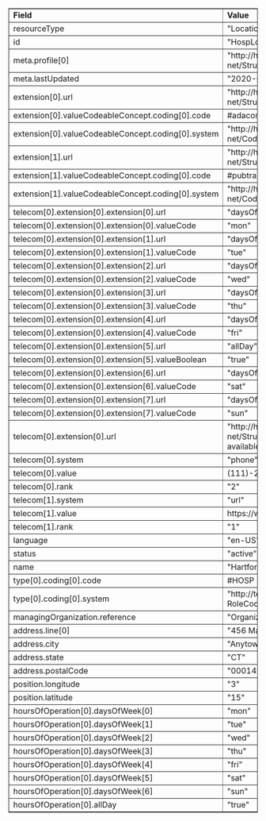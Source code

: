 <table border="1"><tr><td><b>Field</b></td><td><b>Value</b></td></tr>
<tr><td>resourceType</td><td>
"Location"
</td></tr>
<tr><td>id</td><td>
"HospLoc1"
</td></tr>
<tr><td>meta.profile[0]</td><td>"http://hl7.org/fhir/us/davinci-pdex-plan-net/StructureDefinition/plannet-Location"</td>
<tr><td>meta.lastUpdated</td><td>
"2020-07-07T13:26:22.0314215+00:00"
</td></tr>
<tr><td>extension[0].url</td><td>
"http://hl7.org/fhir/us/davinci-pdex-plan-net/StructureDefinition/accessibility"
</td></tr>
<tr><td>extension[0].valueCodeableConcept.coding[0].code</td><td>
#adacomp
</td></tr>
<tr><td>extension[0].valueCodeableConcept.coding[0].system</td><td>
"http://hl7.org/fhir/us/davinci-pdex-plan-net/CodeSystem/AccessibilityCS"
</td></tr>
<tr><td>extension[1].url</td><td>
"http://hl7.org/fhir/us/davinci-pdex-plan-net/StructureDefinition/accessibility"
</td></tr>
<tr><td>extension[1].valueCodeableConcept.coding[0].code</td><td>
#pubtrans
</td></tr>
<tr><td>extension[1].valueCodeableConcept.coding[0].system</td><td>
"http://hl7.org/fhir/us/davinci-pdex-plan-net/CodeSystem/AccessibilityCS"
</td></tr>
<tr><td>telecom[0].extension[0].extension[0].url</td><td>
"daysOfWeek"
</td></tr>
<tr><td>telecom[0].extension[0].extension[0].valueCode</td><td>
"mon"
</td></tr>
<tr><td>telecom[0].extension[0].extension[1].url</td><td>
"daysOfWeek"
</td></tr>
<tr><td>telecom[0].extension[0].extension[1].valueCode</td><td>
"tue"
</td></tr>
<tr><td>telecom[0].extension[0].extension[2].url</td><td>
"daysOfWeek"
</td></tr>
<tr><td>telecom[0].extension[0].extension[2].valueCode</td><td>
"wed"
</td></tr>
<tr><td>telecom[0].extension[0].extension[3].url</td><td>
"daysOfWeek"
</td></tr>
<tr><td>telecom[0].extension[0].extension[3].valueCode</td><td>
"thu"
</td></tr>
<tr><td>telecom[0].extension[0].extension[4].url</td><td>
"daysOfWeek"
</td></tr>
<tr><td>telecom[0].extension[0].extension[4].valueCode</td><td>
"fri"
</td></tr>
<tr><td>telecom[0].extension[0].extension[5].url</td><td>
"allDay"
</td></tr>
<tr><td>telecom[0].extension[0].extension[5].valueBoolean</td><td>
"true"
</td></tr>
<tr><td>telecom[0].extension[0].extension[6].url</td><td>
"daysOfWeek"
</td></tr>
<tr><td>telecom[0].extension[0].extension[6].valueCode</td><td>
"sat"
</td></tr>
<tr><td>telecom[0].extension[0].extension[7].url</td><td>
"daysOfWeek"
</td></tr>
<tr><td>telecom[0].extension[0].extension[7].valueCode</td><td>
"sun"
</td></tr>
<tr><td>telecom[0].extension[0].url</td><td>
"http://hl7.org/fhir/us/davinci-pdex-plan-net/StructureDefinition/contactpoint-availabletime"
</td></tr>
<tr><td>telecom[0].system</td><td>
"phone"
</td></tr>
<tr><td>telecom[0].value</td><td>
(111)-222-3333
</td></tr>
<tr><td>telecom[0].rank</td><td>
"2"
</td></tr>
<tr><td>telecom[1].system</td><td>
"url"
</td></tr>
<tr><td>telecom[1].value</td><td>
https://www.hgh.com
</td></tr>
<tr><td>telecom[1].rank</td><td>
"1"
</td></tr>
<tr><td>language</td><td>
"en-US"
</td></tr>
<tr><td>status</td><td>
"active"
</td></tr>
<tr><td>name</td><td>
"Hartford Hospital Location 1"
</td></tr>
<tr><td>type[0].coding[0].code</td><td>
#HOSP
</td></tr>
<tr><td>type[0].coding[0].system</td><td>
"http://terminology.hl7.org/CodeSystem/v3-RoleCode"
</td></tr>
<tr><td>managingOrganization.reference</td><td>
"Organization/Hospital"
</td></tr>
<tr><td>address.line[0]</td><td>"456 Main Street"</td>
<tr><td>address.city</td><td>
"Anytown"
</td></tr>
<tr><td>address.state</td><td>
"CT"
</td></tr>
<tr><td>address.postalCode</td><td>
"00014-1234"
</td></tr>
<tr><td>position.longitude</td><td>
"3"
</td></tr>
<tr><td>position.latitude</td><td>
"15"
</td></tr>
<tr><td>hoursOfOperation[0].daysOfWeek[0]</td><td>"mon"</td>
<tr><td>hoursOfOperation[0].daysOfWeek[1]</td><td>"tue"</td>
<tr><td>hoursOfOperation[0].daysOfWeek[2]</td><td>"wed"</td>
<tr><td>hoursOfOperation[0].daysOfWeek[3]</td><td>"thu"</td>
<tr><td>hoursOfOperation[0].daysOfWeek[4]</td><td>"fri"</td>
<tr><td>hoursOfOperation[0].daysOfWeek[5]</td><td>"sat"</td>
<tr><td>hoursOfOperation[0].daysOfWeek[6]</td><td>"sun"</td>
<tr><td>hoursOfOperation[0].allDay</td><td>
"true"
</td></tr>
</table>
